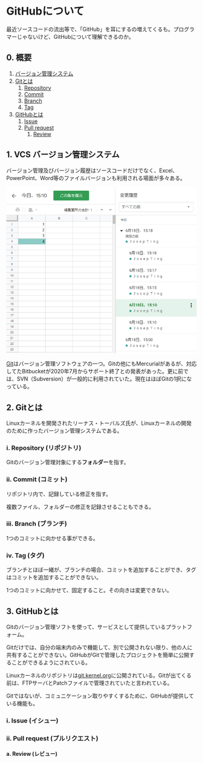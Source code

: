 # GitHubについて

最近ソースコードの流出等で、「GitHub」を耳にするの増えてくるも。プログラマーじゃないけど、GitHubについて理解できるのか。

## 0. 概要

1. [バージョン管理システム](#1-vcs)
2. [Gitとは](#2-git)
   1. [Repository](#i-repository)
   2. [Commit](#ii-commit)
   3. [Branch](#iii-branch)
   4. [Tag](#iv-tag)
3. [GitHubとは](#3-github)
   1. [Issue](#i-issue)
   2. [Pull request](#ii-pull-request)
      1. [Review](#a-review)

## 1. VCS バージョン管理システム

バージョン管理及びバージョン履歴はソースコードだけでなく、Excel、PowerPoint、Word等のファイルバージョンも利用される場面が多々ある。

![Sheets Version History](img/sheets-version-history.png)

[Git](https://ja.wikipedia.org/wiki/Git)はバージョン管理ソフトウェアの一つ。Gitの他にもMercurialがあるが、対応してたBitbucketが2020年7月からサポート終了との発表があった。更に前では、SVN（Subversion）が一般的に利用されていた。現在はほぼGitの1択になっている。

## 2. Gitとは

Linuxカーネルを開発されたリーナス・トーバルズ氏が、Linuxカーネルの開発のために作ったバージョン管理システムである。

### i. Repository (リポジトリ)

Gitのバージョン管理対象にする**フォルダー**を指す。

### ii. Commit (コミット)

リポジトリ内で、記録している修正を指す。

複数ファイル、フォルダーの修正を記録させることもできる。

### iii. Branch (ブランチ)

1つのコミットに向かせる事ができる。

### iv. Tag (タグ)

ブランチとほぼ一緒が、ブランチの場合、コミットを追加することができ、タグはコミットを追加することができない。

1つのコミットに向かせて、固定すること。その向きは変更できない。

## 3. GitHubとは

Gitのバージョン管理ソフトを使って、サービスとして提供しているプラットフォーム。

Gitだけでは、自分の端末内のみで機能して、別で公開されない限り、他の人に共有することができない。GitHubがGitで管理したプロジェクトを簡単に公開することができるようにされている。

Linuxカーネルのリポジトリは[git.kernel.org](https://git.kernel.org/pub/scm/linux/kernel/git/torvalds/linux.git/)に公開されている。Gitが出てくる前は、FTPサーバとPatchファイルで管理されていたと言われている。

Gitではないが、コミュニケーション取りやすくするために、GitHubが提供している機能も。

### i. Issue (イシュー)

### ii. Pull request (プルリクエスト)

#### a. Review (レビュー)
